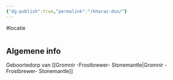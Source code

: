```yaml
---
{"dg-publish":true,"permalink":"/kharaz-dun/"}
---
```


#locatie 

```table-of-contents
```

## Algemene info
Geboortedorp van [[Gromnir -Frostbrewer- Stonemantle\|Gromnir -Frostbrewer- Stonemantle]]